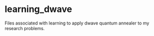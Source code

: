 # learning_dwave
Files associated with learning to apply dwave quantum annealer to my research problems.
